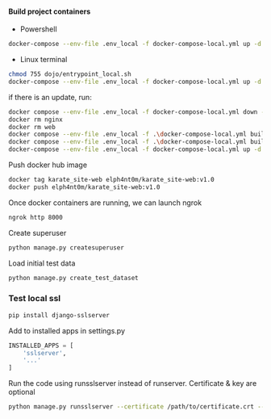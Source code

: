 #### Build project containers
- Powershell
```sh
docker-compose --env-file .env_local -f docker-compose-local.yml up -d
```
- Linux terminal
```sh
chmod 755 dojo/entrypoint_local.sh
docker-compose --env-file .env_local -f docker-compose-local.yml up -d
```

if there is an update, run:
```sh
docker compose --env-file .env_local -f docker-compose-local.yml down -v
docker rm nginx
docker rm web
docker compose --env-file .env_local -f .\docker-compose-local.yml build nginx
docker compose --env-file .env_local -f .\docker-compose-local.yml build web_local
docker-compose --env-file .env_local -f docker-compose-local.yml up -d
```

Push docker hub image
```sh
docker tag karate_site-web elph4nt0m/karate_site-web:v1.0
docker push elph4nt0m/karate_site-web:v1.0
```

Once docker containers are running, we can launch ngrok
```sh
ngrok http 8000
```

Create superuser
```sh
python manage.py createsuperuser
```

Load initial test data
```sh
python manage.py create_test_dataset
```

### Test local ssl
```sh
pip install django-sslserver
```
Add to installed apps in settings.py
```python
INSTALLED_APPS = [
    'sslserver',
    '...'
]
```
Run the code using runsslserver instead of runserver. Certificate & key are optional
```sh
python manage.py runsslserver --certificate /path/to/certificate.crt --key /path/to/key.key
```
